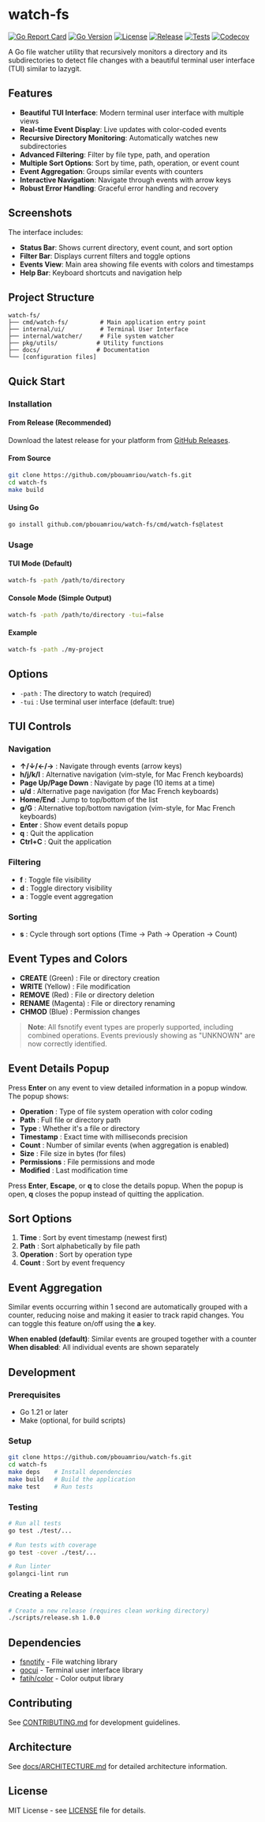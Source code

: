 # watch-fs

[![Go Report Card](https://goreportcard.com/badge/github.com/pbouamriou/watch-fs)](https://goreportcard.com/report/github.com/pbouamriou/watch-fs)
[![Go Version](https://img.shields.io/github/go-mod/go-version/pbouamriou/watch-fs)](https://go.dev/)
[![License](https://img.shields.io/github/license/pbouamriou/watch-fs)](https://github.com/pbouamriou/watch-fs/blob/main/LICENSE)
[![Release](https://img.shields.io/github/v/release/pbouamriou/watch-fs)](https://github.com/pbouamriou/watch-fs/releases)
[![Tests](https://github.com/pbouamriou/watch-fs/workflows/Tests/badge.svg)](https://github.com/pbouamriou/watch-fs/actions)
[![Codecov](https://codecov.io/gh/pbouamriou/watch-fs/branch/main/graph/badge.svg)](https://codecov.io/gh/pbouamriou/watch-fs)

A Go file watcher utility that recursively monitors a directory and its subdirectories to detect file changes with a beautiful terminal user interface (TUI) similar to lazygit.

## Features

- **Beautiful TUI Interface**: Modern terminal user interface with multiple views
- **Real-time Event Display**: Live updates with color-coded events
- **Recursive Directory Monitoring**: Automatically watches new subdirectories
- **Advanced Filtering**: Filter by file type, path, and operation
- **Multiple Sort Options**: Sort by time, path, operation, or event count
- **Event Aggregation**: Groups similar events with counters
- **Interactive Navigation**: Navigate through events with arrow keys
- **Robust Error Handling**: Graceful error handling and recovery

## Screenshots

The interface includes:

- **Status Bar**: Shows current directory, event count, and sort option
- **Filter Bar**: Displays current filters and toggle options
- **Events View**: Main area showing file events with colors and timestamps
- **Help Bar**: Keyboard shortcuts and navigation help

## Project Structure

```
watch-fs/
├── cmd/watch-fs/         # Main application entry point
├── internal/ui/          # Terminal User Interface
├── internal/watcher/     # File system watcher
├── pkg/utils/           # Utility functions
├── docs/                # Documentation
└── [configuration files]
```

## Quick Start

### Installation

#### From Release (Recommended)

Download the latest release for your platform from [GitHub Releases](https://github.com/pbouamriou/watch-fs/releases).

#### From Source

```bash
git clone https://github.com/pbouamriou/watch-fs.git
cd watch-fs
make build
```

#### Using Go

```bash
go install github.com/pbouamriou/watch-fs/cmd/watch-fs@latest
```

### Usage

#### TUI Mode (Default)

```bash
watch-fs -path /path/to/directory
```

#### Console Mode (Simple Output)

```bash
watch-fs -path /path/to/directory -tui=false
```

#### Example

```bash
watch-fs -path ./my-project
```

## Options

- `-path` : The directory to watch (required)
- `-tui` : Use terminal user interface (default: true)

## TUI Controls

### Navigation

- **↑/↓/←/→** : Navigate through events (arrow keys)
- **h/j/k/l** : Alternative navigation (vim-style, for Mac French keyboards)
- **Page Up/Page Down** : Navigate by page (10 items at a time)
- **u/d** : Alternative page navigation (for Mac French keyboards)
- **Home/End** : Jump to top/bottom of the list
- **g/G** : Alternative top/bottom navigation (vim-style, for Mac French keyboards)
- **Enter** : Show event details popup
- **q** : Quit the application
- **Ctrl+C** : Quit the application

### Filtering

- **f** : Toggle file visibility
- **d** : Toggle directory visibility
- **a** : Toggle event aggregation

### Sorting

- **s** : Cycle through sort options (Time → Path → Operation → Count)

## Event Types and Colors

- **CREATE** (Green) : File or directory creation
- **WRITE** (Yellow) : File modification
- **REMOVE** (Red) : File or directory deletion
- **RENAME** (Magenta) : File or directory renaming
- **CHMOD** (Blue) : Permission changes

> **Note**: All fsnotify event types are properly supported, including combined operations. Events previously showing as "UNKNOWN" are now correctly identified.

## Event Details Popup

Press **Enter** on any event to view detailed information in a popup window. The popup shows:

- **Operation** : Type of file system operation with color coding
- **Path** : Full file or directory path
- **Type** : Whether it's a file or directory
- **Timestamp** : Exact time with milliseconds precision
- **Count** : Number of similar events (when aggregation is enabled)
- **Size** : File size in bytes (for files)
- **Permissions** : File permissions and mode
- **Modified** : Last modification time

Press **Enter**, **Escape**, or **q** to close the details popup. When the popup is open, **q** closes the popup instead of quitting the application.

## Sort Options

1. **Time** : Sort by event timestamp (newest first)
2. **Path** : Sort alphabetically by file path
3. **Operation** : Sort by operation type
4. **Count** : Sort by event frequency

## Event Aggregation

Similar events occurring within 1 second are automatically grouped with a counter, reducing noise and making it easier to track rapid changes. You can toggle this feature on/off using the **a** key.

**When enabled (default)**: Similar events are grouped together with a counter
**When disabled**: All individual events are shown separately

## Development

### Prerequisites

- Go 1.21 or later
- Make (optional, for build scripts)

### Setup

```bash
git clone https://github.com/pbouamriou/watch-fs.git
cd watch-fs
make deps    # Install dependencies
make build   # Build the application
make test    # Run tests
```

### Testing

```bash
# Run all tests
go test ./test/...

# Run tests with coverage
go test -cover ./test/...

# Run linter
golangci-lint run
```

### Creating a Release

```bash
# Create a new release (requires clean working directory)
./scripts/release.sh 1.0.0
```

## Dependencies

- [fsnotify](https://github.com/fsnotify/fsnotify) - File watching library
- [gocui](https://github.com/jroimartin/gocui) - Terminal user interface library
- [fatih/color](https://github.com/fatih/color) - Color output library

## Contributing

See [CONTRIBUTING.md](CONTRIBUTING.md) for development guidelines.

## Architecture

See [docs/ARCHITECTURE.md](docs/ARCHITECTURE.md) for detailed architecture information.

## License

MIT License - see [LICENSE](LICENSE) file for details.
